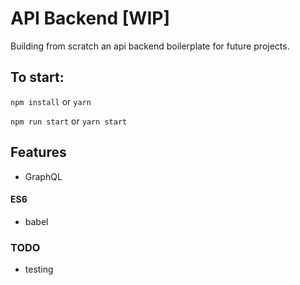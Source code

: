 # API Backend [WIP]
Building from scratch an api backend boilerplate for future projects.

## To start:

`npm install` or `yarn`

`npm run start` or `yarn start`

## Features
- GraphQL
#### ES6
- babel

### TODO
- testing
